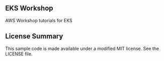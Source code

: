 ## EKS Workshop

AWS Workshop tutorials for EKS

## License Summary

This sample code is made available under a modified MIT license. See the LICENSE file.
